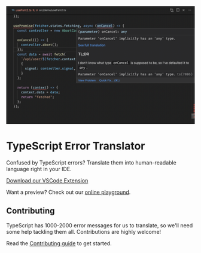 <img src="https://raw.githubusercontent.com/mattpocock/ts-error-translator/main/assets/screenshot.png" alt="An improved error message showing in a VSCode document" />

# TypeScript Error Translator

Confused by TypeScript errors? Translate them into human-readable language right in your IDE.

[Download our VSCode Extension](https://marketplace.visualstudio.com/items?itemName=mattpocock.ts-error-translator)

Want a preview? Check out our [online playground](https://ts-error-translator.vercel.app/).

## Contributing

TypeScript has 1000-2000 error messages for us to translate, so we'll need some help tackling them all. Contributions are highly welcome!

Read the [Contributing guide](https://github.com/mattpocock/ts-error-translator/blob/main/CONTRIBUTING.md) to get started.
